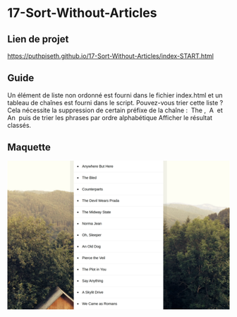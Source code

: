 # 17-Sort-Without-Articles

## Lien de projet

https://puthpiseth.github.io/17-Sort-Without-Articles/index-START.html

## Guide

Un élément de liste non ordonné est fourni dans le fichier index.html et un tableau de chaînes est
fourni dans le script.
Pouvez-vous trier cette liste ?
Cela nécessite la suppression de certain préfixe de la chaîne : ​ The​ , ​ A ​ et ​ An ​ puis de trier les phrases
par ordre alphabétique
Afficher le résultat classés.

## Maquette

![](ProjectDemo.png)
